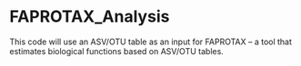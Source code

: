 # FAPROTAX_Analysis
This code will use an ASV/OTU table as an input for FAPROTAX – a tool that estimates biological functions based on ASV/OTU tables.
